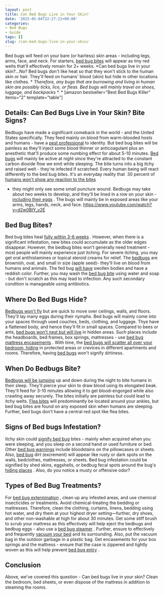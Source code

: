 ```yaml
---
layout: post
title: Can Bed Bugs Live in Your Skin?
date: '2025-05-04T22:27:22+00:00'
categories:
- Bed Bugs
- Guide
tags: []
slug: /can-bed-bugs-live-in-your-skin/
---
```


Bed bugs will feed on your bare (or hairless) skin areas - including legs, arms, face, and neck. For starters,
[bed bug bites](https://pestpolicy.com/pictures-of-bed-bug-bites/)
will appear as tiny red welts that'll effectively remain for 2+ weeks.
*Can bed bugs live in your skin?...No? Bed bugs don't like heat so that they won't stick to the human skin or hair. They'll feed on humans' blood (skin) but hide in other locations like clothes. *
*Therefore, any bugs that are burrowing and living in human skin are possibly ticks, lice, or fleas. Bed bugs will mainly travel on shoes, luggage, and backpacks*
*. *
[amazon bestseller="Best Bed Bugs Killer" items="2" template="table"]
## Details: Can Bed Bugs Live in Your Skin? Bite Signs?
Bedbugs have made a significant comeback in the world - and the United States specifically. They feed mainly on blood from warm-blooded hosts and humans - have a
[pest professional](https://pestpolicy.com/)
to identity.
But bed bug bites will be painless as they'll inject some blood thinner or anticoagulant plus an anesthetic that'll produce some numbing effect for about 5-10 minutes.
[Bed bugs](https://pestpolicy.com/what-does-bed-bug-poop-look-like/)
will mainly be active at night since they're attracted to the constant carbon dioxide flow we emit while sleeping. The bite turns into a big itchy and raised welt - they're infected if scratched.
Every human being will react differently to the bed bug bites. It's an everyday reality that  30 percent of
[humans won't show any reaction to the bites](https://pestpolicy.com/do-fleas-bite-humans/)
- they might only see some small puncture wound.
Bedbugs may take about two weeks to develop, and they'll be lined in a row on your skin -
[including their eggs](https://pestpolicy.com/bed-bug-eggs/)
. The bugs will mainly be in exposed areas like your arms, legs, hands, neck, and face.
https://www.youtube.com/watch?v=d2w0BIY_v2E
## Bed Bug Bites?
Bed bug bites heal
[fully within 3-6 weeks](https://pestpolicy.com/how-long-do-bed-bug-bites-last/)
. However, when there is a significant infestation, new bites could accumulate as the older edges disappear.
However, the bedbug bites won't generally need treatment - most people will mainly experience just itching. For severe itching, you may get oral antihistamines or topical steroid creams for relief.
The
[bedbugs](https://www.webmd.com/skin-problems-and-treatments/ss/slideshow-bedbugs)
are brownish, oval, and small in size (apple seed)- they'll live on blood from humans and animals. The fed bug
[will have](https://pestpolicy.com/baby-bed-bugs/)
swollen bodies and have a reddish color.
Further, you may wash the
[bed bug bite](https://pestpolicy.com/bed-bug-bites-vs-mosquito-bites/)
using water and soap - but don't scratch as this may lead to infection. Any such secondary condition is manageable using antibiotics.
## Where Do Bed Bugs Hide?
[Bedbugs won't fly](https://pestpolicy.com/do-bed-bugs-fly/)
but are quick to move over ceilings, walls, and floors. They'll lay many eggs during their nymphs.
Bed bugs will mainly come into your spaces through used couches, beds, clothing, and luggage. Thye have a flattened body, and hence they'll fit in small spaces.
Compared to bees or ants,
[bed bugs won't nest but will live](https://pestpolicy.com/can-bed-bugs-live-in-carpet/)
in hidden areas. Such places include the headboards, bed frames, box springs, mattresses - use
[bed bug mattress encasements](https://pestpolicy.com/best-bed-bug-mattress-encasements/)
.
With time, the
[bed bugs will scatter all over your bedroom, hiding](https://pestpolicy.com/where-do-bed-bugs-hide/)
in protected areas or crevices in different apartments and rooms. Therefore, having
[bed bugs](https://pestpolicy.com/dead-bed-bugs/)
won't signify dirtiness.
## When Do Bedbugs Bite?
[Bedbugs will be jumping](https://pestpolicy.com/do-bed-bugs-jump/)
up and down during the night to bite humans in their sleep. They'll pierce your skin to draw blood using its elongated beak.
They'll feed for 3-10 minutes allowing it to get blood-engorged while also crawling away securely. The bites initially are painless but could lead to itchy welts.
[Flea bites](https://pestpolicy.com/flea-bites-vs-bed-bug-bites/)
will predominantly be located around your ankles, but bed bug bites are found on any exposed skin when humans are sleeping. Further, bed bugs don't have a central red spot like flea bites.
## Signs of Bed bugs Infestation?
Itchy skin could
[signify bed bug](https://pestpolicy.com/does-diatomaceous-earth-kill-bed-bugs/)
bites - mainly when acquired when you were sleeping, and you sleep on a second hand or used furniture or bed.
Other
[bed bug warnings](https://pestpolicy.com/are-bed-bug-eggs-hard-or-soft/)
include bloodstains on the pillowcases or sheets. Also,
[bed bug](https://pestpolicy.com/does-baby-powder-kill-bed-bugs/)
dirt (excrement) will appear like rusty or dark spots on the walls, bedclothes, mattresses, or sheets.
Bed bug infestation could be signified by shed skins, eggshells, or bedbug fecal spots around the bug's
[hiding places](https://pestpolicy.com/where-do-fleas-live/)
. Also, do you notice a musty or offensive odor?
## Types of Bed Bug Treatments?
For
[bed bug extermination](https://pestpolicy.com/proof-bed-bug-spray-review/)
, clean up any infested areas, and use chemical insecticides or treatments. Avoid chemical-treating the bedding or mattresses.
Therefore, clean the clothing, curtains, linens, bedding using hot water, and dry them at your highest dryer setting—further, dry shoes, and other non-washable at high for about 30 minutes.
Get some stiff brush to scrub your mattress as this effectively will help eject the bedbugs and bedbug eggs - also use a
[bed bug steamer](https://pestpolicy.com/best-bed-bug-steamer/)
.
Further, ensure to effectively and frequently
[vacuum your bed](https://pestpolicy.com/best-vacuum-for-bed-bugs/)
and its surrounding. Also, put the vacuum bag in the outdoor garbage in a plastic bag.
Get encasements for your box springs and the mattress - ensure that the case is zippered and tightly woven as this will help prevent
[bed bug entry](https://pestpolicy.com/what-causes-bed-bugs/)
.
## Conclusion
Above, we've covered this question - Can bed bugs live in your skin? Clean the bedroom, bed sheets, or even dispose of the mattress in addition to steaming the rooms.
